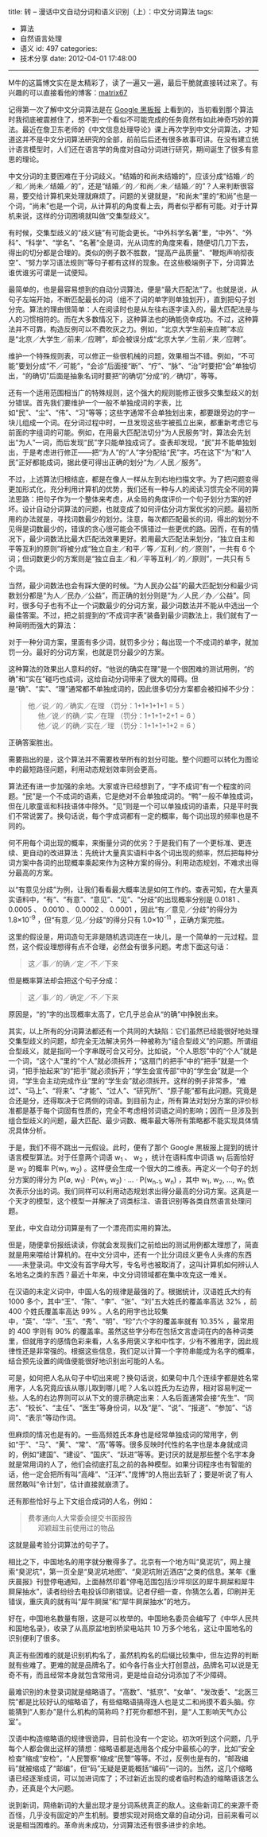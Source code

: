 title: 转 – 漫话中文自动分词和语义识别（上）：中文分词算法
tags:
  - 算法
  - 自然语言处理
  - 语义
id: 497
categories:
  - 技术分享
date: 2012-04-01 17:48:00
---

M牛的这篇博文实在是太精彩了，读了一遍又一遍，最后干脆就直接转过来了。有兴趣的可以直接看他的博客：[matrix67](http://www.matrix67.com/blog/archives/4212)
<!--more-->

记得第一次了解中文分词算法是在 [Google 黑板报](http://www.google.com.hk/ggblog/googlechinablog/2006/04/blog-post_7327.html) 上看到的，当初看到那个算法时我彻底被震撼住了，想不到一个看似不可能完成的任务竟然有如此神奇巧妙的算法。最近在詹卫东老师的《中文信息处理导论》课上再次学到中文分词算法，才知道这并不是中文分词算法研究的全部，前前后后还有很多故事可讲。在没有建立统计语言模型时，人们还在语言学的角度对自动分词进行研究，期间诞生了很多有意思的理论。

中文分词的主要困难在于分词歧义。“结婚的和尚未结婚的”，应该分成“结婚／的／和／尚未／结婚／的”，还是“结婚／的／和尚／未／结婚／的”？人来判断很容易，要交给计算机来处理就麻烦了。问题的关键就是，“和尚未”里的“和尚”也是一个词，“尚未”也是一个词，从计算机的角度看上去，两者似乎都有可能。对于计算机来说，这样的分词困境就叫做“交集型歧义”。

有时候，交集型歧义的“歧义链”有可能会更长。“中外科学名著”里，“中外”、“外科”、“科学”、“学名”、“名著”全是词，光从词库的角度来看，随便切几刀下去，得出的切分都是合理的。类似的例子数不胜数，“提高产品质量”、“鞭炮声响彻夜空”、“努力学习语法规则”等句子都有这样的现象。在这些极端例子下，分词算法谁优谁劣可谓是一试便知。

最简单的，也是最容易想到的自动分词算法，便是“最大匹配法”了。也就是说，从句子左端开始，不断匹配最长的词（组不了词的单字则单独划开），直到把句子划分完。算法的理由很简单：人在阅读时也是从左往右逐字读入的，最大匹配法是与人的习惯相符的。而在大多数情况下，这种算法也的确能侥幸成功。不过，这种算法并不可靠，构造反例可以不费吹灰之力。例如，“北京大学生前来应聘”本应是“北京／大学生／前来／应聘”，却会被误分成“北京大学／生前／来／应聘”。

维护一个特殊规则表，可以修正一些很机械的问题，效果相当不错。例如，“不可能”要划分成“不／可能”，“会诊”后面接“断”、“疗”、“脉”、“治”时要把“会”单独切出，“的确切”后面是抽象名词时要把“的确切”分成“的／确切”，等等。

还有一个适用范围相当广的特殊规则，这个强大的规则能修正很多交集型歧义的划分错误。首先我们要维护一个一般不单独成词的字表，比如“民”、“尘”、“伟”、“习”等等；这些字通常不会单独划出来，都要跟旁边的字一块儿组成一个词。在分词过程中时，一旦发现这些字被孤立出来，都重新考虑它与前面的字组词的可能。例如，在用最大匹配法切分“为人民服务”时，算法会先划出“为人”一词，而后发现“民”字只能单独成词了。查表却发现，“民”并不能单独划出，于是考虑进行修正——把“为人”的“人”字分配给“民”字。巧在这下“为”和“人民”正好都能成词，据此便可得出正确的划分“为／人民／服务”。

不过，上述算法归根结底，都是在像人一样从左到右地扫描文字。为了把问题变得更加形式化，充分利用计算机的优势，我们还有一种与人的阅读习惯完全不同的算法思路：把句子作为一个整体来考虑，从全局的角度评价一个句子划分方案的好坏。设计自动分词算法的问题，也就变成了如何评估分词方案优劣的问题。最初所用的办法就是，寻找词数最少的划分。注意，每次都匹配最长的词，得出的划分不见得是词数最少的，错误的贪心很可能会不慎错过一些更优的路。因而，在有的情况下，最少词数法比最大匹配法效果更好。若用最大匹配法来划分，“独立自主和平等互利的原则”将被分成“独立自主／和平／等／互利／的／原则”，一共有 6 个词；但词数更少的方案则是“独立自主／和／平等互利／的／原则”，一共只有 5 个词。

当然，最少词数法也会有踩大便的时候。“为人民办公益”的最大匹配划分和最少词数划分都是“为人／民办／公益”，而正确的划分则是“为／人民／办／公益”。同时，很多句子也有不止一个词数最少的分词方案，最少词数法并不能从中选出一个最佳答案。不过，把之前提到的“不成词字表”装备到最少词数法上，我们就有了一种简明而强大的算法：

对于一种分词方案，里面有多少词，就罚多少分；每出现一个不成词的单字，就加罚一分。最好的分词方案，也就是罚分最少的方案。

这种算法的效果出人意料的好。“他说的确实在理”是一个很困难的测试用例，“的确”和“实在”碰巧也成词，这给自动分词带来了很大的障碍。但是“确”、“实”、“理”通常都不单独成词的，因此很多切分方案都会被扣掉不少分：
  > 他／说／的／确实／在理 （罚分：1+1+1+1+1 = 5 ）     
> &#160;&#160;&#160;&#160; 他／说／的确／实／在理 （罚分：1+1+1+2+1 = 6 ）      
> &#160;&#160;&#160;&#160; 他／说／的确／实在／理 （罚分：1+1+1+1+2 = 6 ）  

正确答案胜出。

需要指出的是，这个算法并不需要枚举所有的划分可能。整个问题可以转化为图论中的最短路径问题，利用动态规划效率则会更高。

算法还有进一步加强的余地。大家或许已经想到了，“字不成词”有一个程度的问题。“民”是一个不成词的语素，它是绝对不会单独成词的。“鸭”一般不单独成词，但在儿歌童谣和科技语体中除外。“见”则是一个可以单独成词的语素，只是平时我们不常说罢了。换句话说，每个字成词都有一定的概率，每个词出现的频率也是不同的。

何不用每个词出现的概率，来衡量分词的优劣？于是我们有了一个更标准、更连续、更自动的改进算法：先统计大量真实语料中各个词出现的频率，然后把每种分词方案中各词的出现概率乘起来作为这种方案的得分。利用动态规划，不难求出得分最高的方案。

以“有意见分歧”为例，让我们看看最大概率法是如何工作的。查表可知，在大量真实语料中，“有”、“有意”、“意见”、“见”、“分歧”的出现概率分别是 0.0181 、 0.0005 、 0.0010 、 0.0002 、 0.0001 ，因此“有／意见／分歧”的得分为 1.8×10<sup>-9</sup> ，但“有意／见／分歧”的得分只有 1.0×10<sup>-11</sup> ，正确方案完胜。

这里的假设是，用词造句无非是随机选词连在一块儿，是一个简单的一元过程。显然，这个假设理想得有点不合理，必然会有很多问题。考虑下面这句话：
  > 这／事／的确／定／不／下来  

但是概率算法却会把这个句子分成：
  > 这／事／的／确定／不／下来  

原因是，“的”字的出现概率太高了，它几乎总会从“的确”中挣脱出来。

其实，以上所有的分词算法都还有一个共同的大缺陷：它们虽然已经能很好地处理交集型歧义的问题，却完全无法解决另外一种被称为“组合型歧义”的问题。所谓组合型歧义，就是指同一个字串既可合又可分。比如说，“个人恩怨”中的“个人”就是一个词，“这个人”里的“个人”就必须拆开；“这扇门的把手”中的“把手”就是一个词，“把手抬起来”的“把手”就必须拆开；“学生会宣传部”中的“学生会”就是一个词，“学生会主动完成作业”里的“学生会”就必须拆开。这样的例子非常多，“难过”、“马上”、“将来”、“才能”、“过人”、“研究所”、“原子能”都有此问题。究竟是合还是分，还得取决于它两侧的词语。到目前为止，所有算法对划分方案的评价标准都是基于每个词固有性质的，完全不考虑相邻词语之间的影响；因而一旦涉及到组合型歧义的问题，最大匹配、最少词数、概率最大等所有策略都不能实现具体情况具体分析。

于是，我们不得不跳出一元假设。此时，便有了那个 Google 黑板报上提到的统计语言模型算法。对于任意两个词语 w<sub>1</sub> 、 w<sub>2</sub> ，统计在语料库中词语 w<sub>1</sub> 后面恰好是 w<sub>2</sub> 的概率 P(w<sub>1</sub>, w<sub>2</sub>) 。这样便会生成一个很大的二维表。再定义一个句子的划分方案的得分为 P(∅, w<sub>1</sub>) · P(w<sub>1</sub>, w<sub>2</sub>) · … · P(w<sub>n-1</sub>, w<sub>n</sub>) ，其中 w<sub>1</sub>, w<sub>2</sub>, …, w<sub>n</sub> 依次表示分出的词。我们同样可以利用动态规划求出得分最高的分词方案。这真是一个天才的模型，这个模型一并解决了词类标注、语音识别等各类自然语言处理问题。

至此，中文自动分词算是有了一个漂亮而实用的算法。

但是，随便拿份报纸读读，你就会发现我们之前给出的测试用例都太理想了，简直就是用来喂给计算机的。在中文分词中，还有一个比分词歧义更令人头疼的东西——未登录词。中文没有首字母大写，专名号也被取消了，这叫计算机如何辨认人名地名之类的东西？最近十年来，中文分词领域都在集中攻克这一难关。

在汉语的未定义词中，中国人名的规律是最强的了。根据统计，汉语姓氏大约有 1000 多个，其中“王”、“陈”、“李”、“张”、“刘”五大姓氏的覆盖率高达 32% ，前 400 个姓氏覆盖率高达 99% 。人名的用字也比较集中，“英”、“华”、“玉”、“秀”、“明”、“珍”六个字的覆盖率就有 10.35% ，最常用的 400 字则有 90% 的覆盖率。虽然这些字分布在包括文言虚词在内的各种词类里，但就用字的感情色彩来看，人名多用褒义字和中性字，少有不雅用字，因此规律性还是非常强的。根据这些信息，我们足以计算一个字符串能成为名字的概率，结合预先设置的阈值便能很好地识别出可能的人名。

可是，如何把人名从句子中切出来呢？换句话说，如果句中几个连续字都是姓名常用字，人名究竟应该从哪儿取到哪儿呢？人名以姓氏为左边界，相对容易判定一些。人名的右边界则可以从下文的提示确定出来：人名后面通常会接“先生”、“同志”、“校长”、“主任”、“医生”等身份词，以及“是”、“说”、“报道”、“参加”、“访问”、“表示”等动作词。

但麻烦的情况也是有的。一些高频姓氏本身也是经常单独成词的常用字，例如“于”、“马”、“黄”、“常”、“高”等等。很多反映时代性的名字也是本身就成词的，例如“建国”、“建设”、“国庆”、“跃进”等等。更讨厌的就是那些整个名字本身就是常用词的人了，他们会彻底打乱之前的各种模型。如果分词程序也有智能的话，他一定会把所有叫“高峰”、“汪洋”、”庞博“的人拖出去斩了；要是听说了有人居然敢叫“令计划”，估计直接就崩溃了。

还有那些恰好与上下文组合成词的人名，例如：
  > 费孝通向人大常委会提交书面报告     
> &#160;&#160;&#160;&#160; 邓颖超生前使用过的物品  

这就是最考验分词算法的句子了。

相比之下，中国地名的用字就分散得多了。北京有一个地方叫“臭泥坑”，网上搜索“臭泥坑”，第一页全是“臭泥坑地图”、“臭泥坑附近酒店”之类的信息。某年《重庆晨报》刊登停电通知，上面赫然印着“停电范围包括沙坪坝区的犀牛屙屎和犀牛屙屎抽水”，读者纷纷去电投诉印刷错误。记者仔细一查，你猜怎么着，印刷并无错误，重庆真的就有叫“犀牛屙屎”和“犀牛屙屎抽水”的地方。

好在，中国地名数量有限，这是可以枚举的。中国地名委员会编写了《中华人民共和国地名录》，收录了从高原盆地到桥梁电站共 10 万多个地名，这让中国地名的识别便利了很多。

真正有些困难的就是识别机构名了，虽然机构名的后缀比较集中，但左边界的判断就有些难了。更难的就是品牌名了。如今各行各业大打创意战，品牌名可以说是无奇不有，而且经常本身就包含常用词，更是给自动分词添加了不少障碍。

最难识别的未登录词就是缩略语了。“高数”、“抵京”、“女单”、“发改委”、“北医三院”都是比较好认的缩略语了，有些缩略语搞得连人也是丈二和尚摸不着头脑。你能猜到“人影办”是什么机构的简称吗？打死你都想不到，是“人工影响天气办公室”。

汉语中构造缩略语的规律很诡异，目前也没有一个定论。初次听到这个问题，几乎每个人都会做出这样的猜想：缩略语都是选用各个成分中最核心的字，比如“安全检查”缩成“安检”，“人民警察”缩成“民警”等等。不过，反例也是有的，“邮政编码”就被缩成了“邮编”，但“码”无疑是更能概括“编码”一词的。当然，这几个缩略语已经逐渐成词，可以加进词库了；不过新近出现的或者临时构造的缩略语该怎么办，还真是个大问题。

说到新词，网络新词的大量出现才是分词系统真正的敌人。这些新词汇的来源千奇百怪，几乎没有固定的产生机制。要想实现对网络文章的自动分词，目前来看可以说是相当困难的。革命尚未成功，分词算法还有很多进步的余地。
